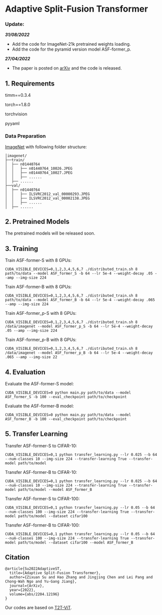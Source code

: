 # Adaptive Split-Fusion Transformer

### Update:
***31/08/2022***
- Add the code for ImageNet-21k pretrained weights loading.
- Add the code for the pyramid version model ASF-former_p.

***27/04/2022***
- The paper is posted on [arXiv](https://arxiv.org/abs/2204.12196) and the code is released.

## 1. Requirements
timm==0.3.4

torch==1.8.0

torchvision

pyyaml

### Data Preparation
[ImageNet](https://image-net.org/) with following folder structure:

```
│imagenet/
├──train/
│  ├── n01440764
│  │   ├── n01440764_10026.JPEG
│  │   ├── n01440764_10027.JPEG
│  │   ├── ......
│  ├── ......
├──val/
│  ├── n01440764
│  │   ├── ILSVRC2012_val_00000293.JPEG
│  │   ├── ILSVRC2012_val_00002138.JPEG
│  │   ├── ......
│  ├── ......
```

## 2. Pretrained Models

The pretrained models will be released soon.

## 3. Training

Train ASF-former-S with 8 GPUs:
```
CUDA_VISIBLE_DEVICES=0,1,2,3,4,5,6,7 ./distributed_train.sh 8 path/to/data --model ASF_former_S -b 64 --lr 5e-4 --weight-decay .05 --amp --img-size 224
```

Train ASF-former-B with 8 GPUs:
```
CUDA_VISIBLE_DEVICES=0,1,2,3,4,5,6,7 ./distributed_train.sh 8 path/to/data --model ASF_former_B -b 64 --lr 5e-4 --weight-decay .065 --amp --img-size 224
```

Train ASF-former_p-S with 8 GPUs:
```
CUDA_VISIBLE_DEVICES=0,1,2,3,4,5,6,7 ./distributed_train.sh 8 /data/imagenet --model ASF_former_p_S -b 64 --lr 5e-4 --weight-decay .05 --amp --img-size 224
```

Train ASF-former_p-B with 8 GPUs:
```
CUDA_VISIBLE_DEVICES=0,1,2,3,4,5,6,7 ./distributed_train.sh 8 /data/imagenet --model ASF_former_p_B -b 64 --lr 5e-4 --weight-decay .065 --amp --img-size 22
```

## 4. Evaluation

Evaluate the ASF-former-S model:
```
CUDA_VISIBLE_DEVICES=0 python main.py path/to/data --model ASF_former_S -b 100 --eval_checkpoint path/to/checkpoint
```

Evaluate the ASF-former-B model:
```
CUDA_VISIBLE_DEVICES=0 python main.py path/to/data --model ASF_former_B -b 100 --eval_checkpoint path/to/checkpoint
```

## 5. Transfer Learning

Transfer ASF-former-S to CIFAR-10:
```
CUDA_VISIBLE_DEVICES=0,1 python transfer_learning.py --lr 0.025 --b 64 --num-classes 10 --img-size 224 --transfer-learning True --transfer-model path/to/model
```
Transfer ASF-former-B to CIFAR-10:
```
CUDA_VISIBLE_DEVICES=0,1 python transfer_learning.py --lr 0.025 --b 64 --num-classes 10 --img-size 224 --transfer-learning True --transfer-model path/to/model --model ASF_former_B
```
Transfer ASF-former-S to CIFAR-100:
```
CUDA_VISIBLE_DEVICES=0,1 python transfer_learning.py --lr 0.05 --b 64 --num-classes 100 --img-size 224 --transfer-learning True --transfer-model path/to/model --dataset cifar100
```
Transfer ASF-former-B to CIFAR-100:
```
CUDA_VISIBLE_DEVICES=0,1 python transfer_learning.py --lr 0.05 --b 64 --num-classes 100 --img-size 224 --transfer-learning True --transfer-model path/to/model --dataset cifar100 --model ASF_former_B
```

## Citation
```
@article{Su2022AdaptiveST,
  title={Adaptive Split-Fusion Transformer},
  author={Zixuan Su and Hao Zhang and Jingjing Chen and Lei Pang and Chong-Wah Ngo and Yu-Gang Jiang},
  journal={ArXiv},
  year={2022},
  volume={abs/2204.12196}
}
```

Our codes are based on [T2T-ViT](https://github.com/yitu-opensource/T2T-ViT).
